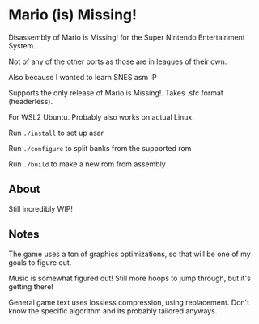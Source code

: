 # Mario (is) Missing!

Disassembly of Mario is Missing! for the Super Nintendo Entertainment System.

Not of any of the other ports as those are in leagues of their own.

Also because I wanted to learn SNES asm :P

Supports the only release of Mario is Missing!. Takes .sfc format (headerless).

For WSL2 Ubuntu. Probably also works on actual Linux.

Run `./install` to set up asar

Run `./configure` to split banks from the supported rom

Run `./build` to make a new rom from assembly

## About

Still incredibly WIP!

## Notes

The game uses a ton of graphics optimizations, so that will be one of my goals to figure out.

Music is somewhat figured out! Still more hoops to jump through, but it's getting there!

General game text uses lossless compression, using replacement. Don't know the specific algorithm and its probably tailored anyways.

